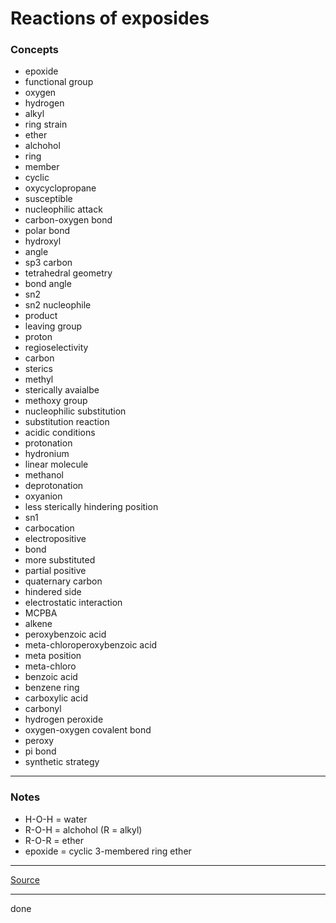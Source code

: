 # Reactions of exposides

### Concepts

- epoxide
- functional group
- oxygen
- hydrogen
- alkyl
- ring strain
- ether
- alchohol
- ring
- member
- cyclic
- oxycyclopropane
- susceptible
- nucleophilic attack
- carbon-oxygen bond
- polar bond
- hydroxyl
- angle
- sp3 carbon
- tetrahedral geometry
- bond angle
- sn2
- sn2 nucleophile
- product
- leaving group
- proton
- regioselectivity
- carbon
- sterics
- methyl
- sterically avaialbe
- methoxy group
- nucleophilic substitution
- substitution reaction
- acidic conditions
- protonation
- hydronium
- linear molecule
- methanol
- deprotonation
- oxyanion
- less sterically hindering position
- sn1
- carbocation
- electropositive
- bond
- more substituted
- partial positive
- quaternary carbon
- hindered side
- electrostatic interaction
- MCPBA
- alkene
- peroxybenzoic acid
- meta-chloroperoxybenzoic acid
- meta position
- meta-chloro
- benzoic acid
- benzene ring
- carboxylic acid
- carbonyl
- hydrogen peroxide
- oxygen-oxygen covalent bond
- peroxy
- pi bond
- synthetic strategy

---

### Notes

- H-O-H = water
- R-O-H = alchohol (R = alkyl)
- R-O-R = ether
- epoxide = cyclic 3-membered ring ether

---

[Source](https://youtu.be/tJAtgd-myro)

---

done